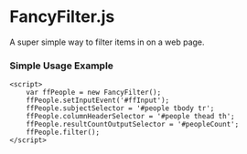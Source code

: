 # FancyFilter.js
A super simple way to filter items in on a web page.

### Simple Usage Example
```
<script>
    var ffPeople = new FancyFilter();
    ffPeople.setInputEvent('#ffInput');
    ffPeople.subjectSelector = '#people tbody tr';
    ffPeople.columnHeaderSelector = '#people thead th';
    ffPeople.resultCountOutputSelector = '#peopleCount';
    ffPeople.filter();
</script>
```
